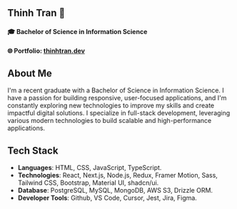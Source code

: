 ## Thinh Tran 👋

#### 🎓 Bachelor of Science in Information Science
#### 🌐 Portfolio: [thinhtran.dev](https://www.thinhtran.dev/)

## About Me
I'm a recent graduate with a Bachelor of Science in Information Science. I have a passion for building responsive, user-focused applications, and I'm constantly exploring new technologies to improve my skills and create impactful digital solutions. I specialize in full-stack development, leveraging various modern technologies to build scalable and high-performance applications.

## Tech Stack
- **Languages**: HTML, CSS, JavaScript, TypeScript.
- **Technologies**: React, Next.js, Node.js, Redux, Framer Motion, Sass, Tailwind CSS, Bootstrap, Material UI, shadcn/ui.
- **Database**: PostgreSQL, MySQL, MongoDB, AWS S3, Drizzle ORM.
- **Developer Tools**: Github, VS Code, Cursor, Jest, Jira, Figma.
